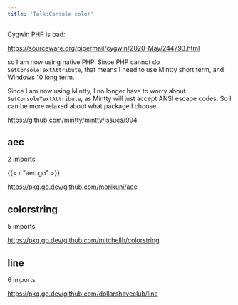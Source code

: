 ```yaml
---
title: 'Talk:Console color'
---
```


Cygwin PHP is bad:

<https://sourceware.org/pipermail/cygwin/2020-May/244793.html>

so I am now using native PHP. Since PHP cannot do `SetConsoleTextAttribute`,
that means I need to use Mintty short term, and Windows 10 long term.

Since I am now using Mintty, I no longer have to worry about
`SetConsoleTextAttribute`, as Mintty will just accept ANSI escape codes. So I
can be more relaxed about what package I choose.

<https://github.com/mintty/mintty/issues/994>

## aec

2 imports

{{< r "aec.go" >}}

<https://pkg.go.dev/github.com/morikuni/aec>

## colorstring

5 imports

<https://pkg.go.dev/github.com/mitchellh/colorstring>

## line

6 imports

<https://pkg.go.dev/github.com/dollarshaveclub/line>
